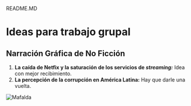 README.MD


# Ideas para trabajo grupal 

## Narración Gráfica de No Ficción
1. **La caída de Netfix y la saturación de los servicios de _streaming:_** Idea con mejor recibimiento.  
2. **La percepción de la corrupción en América Latina:** Hay que darle una vuelta.

![Mafalda](https://www.latercera.com/resizer/b-0mJYLZ17yrHug64lk0uyrk_Ig=/arc-anglerfish-arc2-prod-copesa/public/42IA53PZ7RFDTIK3OKI3AXHIYI.jpg)

